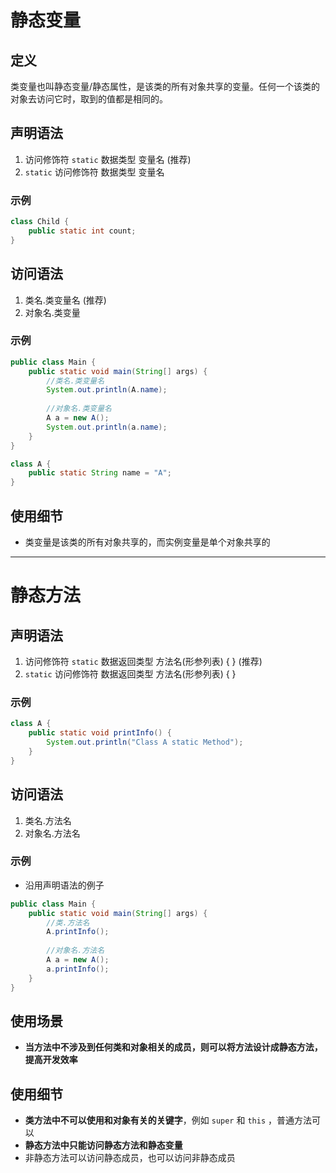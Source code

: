 # 静态变量

## 定义

类变量也叫静态变量/静态属性，是该类的所有对象共享的变量。任何一个该类的对象去访问它时，取到的值都是相同的。

## 声明语法

1.   访问修饰符 `static` 数据类型 变量名 (推荐)
2.   `static` 访问修饰符 数据类型 变量名

### 示例

```java
class Child {
    public static int count;
}
```

## 访问语法

1.   类名.类变量名 (推荐)
2.   对象名.类变量

### 示例

```Java
public class Main {
    public static void main(String[] args) {
        //类名.类变量名
        System.out.println(A.name);
        
        //对象名.类变量名
        A a = new A();
        System.out.println(a.name);
    }
}

class A {
    public static String name = "A";
}
```

## 使用细节

-   类变量是该类的所有对象共享的，而实例变量是单个对象共享的

---

# 静态方法

## 声明语法

1.   访问修饰符 `static` 数据返回类型 方法名(形参列表) { }  (推荐)
2.    `static` 访问修饰符 数据返回类型 方法名(形参列表) { }

### 示例

```Java
class A {
    public static void printInfo() {
        System.out.println("Class A static Method");
    }
}
```

## 访问语法

1.   类名.方法名
2.   对象名.方法名

### 示例

-   沿用声明语法的例子

```Java
public class Main {
    public static void main(String[] args) {
        //类.方法名
        A.printInfo();
        
        //对象名.方法名
        A a = new A();
        a.printInfo();
    }
}
```

## 使用场景

-   **当方法中不涉及到任何类和对象相关的成员，则可以将方法设计成静态方法，提高开发效率** 

## 使用细节

-   **类方法中不可以使用和对象有关的关键字**，例如 `super` 和 `this` ，普通方法可以
-   **静态方法中只能访问静态方法和静态变量**
-   非静态方法可以访问静态成员，也可以访问非静态成员
